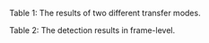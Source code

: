 Table 1: The results of two different transfer modes.

Table 2: The detection results in frame-level.